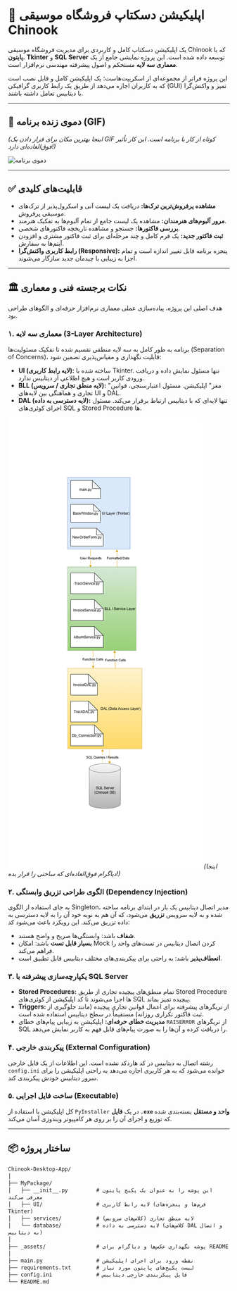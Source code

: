 # 🎵 اپلیکیشن دسکتاپ فروشگاه موسیقی Chinook

یک اپلیکیشن دسکتاپ کامل و کاربردی برای مدیریت فروشگاه موسیقی Chinook که با **پایتون**، **Tkinter** و **SQL Server** توسعه داده شده است. این پروژه نمایشی جامع از یک **معماری سه لایه** مستحکم و اصول پیشرفته مهندسی نرم‌افزار است.

این پروژه فراتر از مجموعه‌ای از اسکریپت‌هاست؛ یک اپلیکیشن کامل و قابل نصب است که به کاربران اجازه می‌دهد از طریق یک رابط کاربری گرافیکی (GUI) تمیز و واکنش‌گرا با دیتابیس تعامل داشته باشند.

---

## 🚀 دموی زنده برنامه (GIF)

*(اینجا بهترین مکان برای قرار دادن یک GIF کوتاه از کار با برنامه است. این کار تأثیر فوق‌العاده‌ای دارد!)*

![دموی برنامه](_assets/demo.gif)

---

## ✅ قابلیت‌های کلیدی

-   **مشاهده پرفروش‌ترین ترک‌ها:** دریافت یک لیست آنی و اسکرول‌پذیر از ترک‌های موسیقی پرفروش.
-   **مرور آلبوم‌های هنرمندان:** مشاهده یک لیست جامع از تمام آلبوم‌ها به تفکیک هنرمند.
-   **بررسی فاکتورها:** جستجو و مشاهده تاریخچه فاکتورهای شخصی.
-   **ثبت فاکتور جدید:** یک فرم کامل و چند مرحله‌ای برای ثبت فاکتور مشتری و افزودن آیتم‌ها به سفارش.
-   **رابط کاربری واکنش‌گرا (Responsive):** پنجره برنامه قابل تغییر اندازه است و تمام اجزا به زیبایی با چیدمان جدید سازگار می‌شوند.

---

## 🏛️ نکات برجسته فنی و معماری

هدف اصلی این پروژه، پیاده‌سازی عملی معماری نرم‌افزار حرفه‌ای و الگوهای طراحی بود.

### ۱. **معماری سه لایه (3-Layer Architecture)**
برنامه به طور کامل به سه لایه منطقی تقسیم شده تا تفکیک مسئولیت‌ها (Separation of Concerns)، قابلیت نگهداری و مقیاس‌پذیری تضمین شود:
-   **UI (لایه رابط کاربری):** ساخته شده با Tkinter. تنها مسئول نمایش داده و دریافت ورودی کاربر است و هیچ اطلاعی از دیتابیس ندارد.
-   **BLL (لایه منطق تجاری / سرویس):** "مغز" اپلیکیشن. مسئول اعتبارسنجی، قوانین تجاری و هماهنگی بین لایه‌های UI و DAL.
-   **DAL (لایه دسترسی به داده):** تنها لایه‌ای که با دیتابیس ارتباط برقرار می‌کند. مسئول اجرای کوئری‌های SQL و Stored Procedure ها.

![دیاگرام معماری](https://github.com/mehranmohammadiii/MusicStore/blob/master/APP/MyPackage/UI/Images/_%D9%86%D9%85%D9%88%D8%AF%D8%A7%D8%B1%20%D8%A8%D8%AF%D9%88%D9%86%20%D9%86%D8%A7%D9%85_.drawio%20(1).png?raw=true)
*(اینجا دیاگرام فوق‌العاده‌ای که ساختی را قرار بده!)*

### ۲. **الگوی طراحی تزریق وابستگی (Dependency Injection)**
به جای استفاده از الگوی Singleton، مدیر اتصال دیتابیس یک بار در ابتدای برنامه ساخته شده و به لایه سرویس **تزریق** می‌شود، که آن هم به نوبه خود آن را به لایه دسترسی به داده تزریق می‌کند. این رویکرد باعث می‌شود کد:
-   **شفاف** باشد: وابستگی‌ها صریح و واضح هستند.
-   **بسیار قابل تست** باشد: امکان Mock کردن اتصال دیتابیس در تست‌های واحد را فراهم می‌کند.
-   **انعطاف‌پذیر** باشد: به راحتی برای پیکربندی‌های مختلف دیتابیس قابل تطبیق است.

### ۳. **یکپارچه‌سازی پیشرفته با SQL Server**
-   **Stored Procedures:** تمام منطق‌های پیچیده تجاری از طریق Stored Procedure ها اجرا می‌شوند تا کد اپلیکیشن از کوئری‌های SQL پیچیده تمیز بماند.
-   **Triggers:** از تریگرهای پیشرفته برای اعمال قوانین تجاری پیچیده (مانند جلوگیری از ثبت فاکتور تکراری روزانه) مستقیماً در سطح دیتابیس استفاده شده است.
-   **مدیریت خطای حرفه‌ای:** اپلیکیشن به زیبایی پیام‌های خطای `RAISERROR` از تریگرهای SQL را دریافت کرده و آن‌ها را به صورت پیام‌های قابل فهم به کاربر نمایش می‌دهد.

### ۴. **پیکربندی خارجی (External Configuration)**
رشته اتصال به دیتابیس در کد هاردکد نشده است. این اطلاعات از یک فایل خارجی `config.ini` خوانده می‌شود که به هر کاربری اجازه می‌دهد به راحتی اپلیکیشن را برای سرور دیتابیس خودش پیکربندی کند.

### ۵. **ساخت فایل اجرایی (Executable)**
کل اپلیکیشن با استفاده از `PyInstaller` در یک **فایل `.exe` واحد و مستقل** بسته‌بندی شده که توزیع و اجرای آن را بر روی هر کامپیوتر ویندوزی آسان می‌کند.

---

## 📦 ساختار پروژه

```plaintext
Chinook-Desktop-App/
│
├── MyPackage/
│   ├── __init__.py         # این پوشه را به عنوان یک پکیج پایتون معرفی می‌کند
│   ├── UI/                 # لایه رابط کاربری (فرم‌ها و پنجره‌های Tkinter)
│   ├── services/           # لایه منطق تجاری (کلاس‌های سرویس)
│   └── database/           # لایه دسترسی به داده (کلاس‌های DAL و اتصال به دیتابیس)
│
├── _assets/                # پوشه نگهداری عکس‌ها و دیاگرام برای README
│
├── main.py                 # نقطه ورود برای اجرای اپلیکیشن
├── requirements.txt        # لیست پکیج‌های پایتون مورد نیاز
├── config.ini              # فایل پیکربندی خارجی دیتابیس
└── README.md
